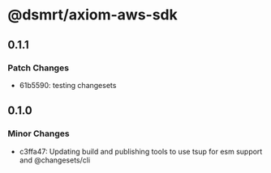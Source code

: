 # @dsmrt/axiom-aws-sdk

## 0.1.1

### Patch Changes

- 61b5590: testing changesets

## 0.1.0

### Minor Changes

- c3ffa47: Updating build and publishing tools to use tsup for esm support and @changesets/cli
